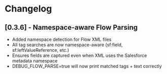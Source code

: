 # Changelog

## [0.3.6] - Namespace-aware Flow Parsing
- Added namespace detection for Flow XML files
- All tag searches are now namespace-aware (sf:field, sf:leftValueReference, etc.)
- Ensures fields are captured even when XML uses the Salesforce metadata namespace
- DEBUG_FLOW_PARSE=true will now print matched tags + text correctly

